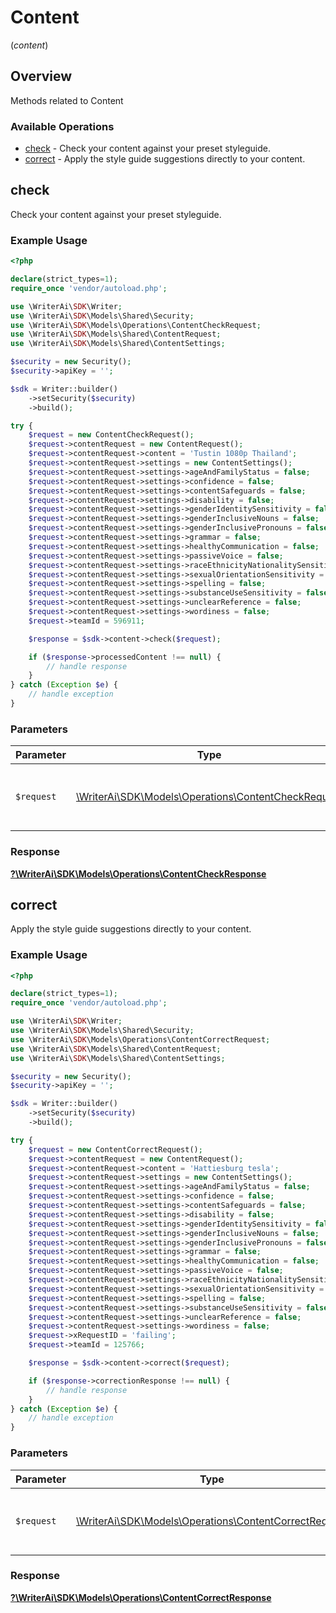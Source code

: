 # Content
(*content*)

## Overview

Methods related to Content

### Available Operations

* [check](#check) - Check your content against your preset styleguide.
* [correct](#correct) - Apply the style guide suggestions directly to your content.

## check

Check your content against your preset styleguide.

### Example Usage

```php
<?php

declare(strict_types=1);
require_once 'vendor/autoload.php';

use \WriterAi\SDK\Writer;
use \WriterAi\SDK\Models\Shared\Security;
use \WriterAi\SDK\Models\Operations\ContentCheckRequest;
use \WriterAi\SDK\Models\Shared\ContentRequest;
use \WriterAi\SDK\Models\Shared\ContentSettings;

$security = new Security();
$security->apiKey = '';

$sdk = Writer::builder()
    ->setSecurity($security)
    ->build();

try {
    $request = new ContentCheckRequest();
    $request->contentRequest = new ContentRequest();
    $request->contentRequest->content = 'Tustin 1080p Thailand';
    $request->contentRequest->settings = new ContentSettings();
    $request->contentRequest->settings->ageAndFamilyStatus = false;
    $request->contentRequest->settings->confidence = false;
    $request->contentRequest->settings->contentSafeguards = false;
    $request->contentRequest->settings->disability = false;
    $request->contentRequest->settings->genderIdentitySensitivity = false;
    $request->contentRequest->settings->genderInclusiveNouns = false;
    $request->contentRequest->settings->genderInclusivePronouns = false;
    $request->contentRequest->settings->grammar = false;
    $request->contentRequest->settings->healthyCommunication = false;
    $request->contentRequest->settings->passiveVoice = false;
    $request->contentRequest->settings->raceEthnicityNationalitySensitivity = false;
    $request->contentRequest->settings->sexualOrientationSensitivity = false;
    $request->contentRequest->settings->spelling = false;
    $request->contentRequest->settings->substanceUseSensitivity = false;
    $request->contentRequest->settings->unclearReference = false;
    $request->contentRequest->settings->wordiness = false;
    $request->teamId = 596911;

    $response = $sdk->content->check($request);

    if ($response->processedContent !== null) {
        // handle response
    }
} catch (Exception $e) {
    // handle exception
}
```

### Parameters

| Parameter                                                                                             | Type                                                                                                  | Required                                                                                              | Description                                                                                           |
| ----------------------------------------------------------------------------------------------------- | ----------------------------------------------------------------------------------------------------- | ----------------------------------------------------------------------------------------------------- | ----------------------------------------------------------------------------------------------------- |
| `$request`                                                                                            | [\WriterAi\SDK\Models\Operations\ContentCheckRequest](../../models/operations/ContentCheckRequest.md) | :heavy_check_mark:                                                                                    | The request object to use for the request.                                                            |


### Response

**[?\WriterAi\SDK\Models\Operations\ContentCheckResponse](../../models/operations/ContentCheckResponse.md)**


## correct

Apply the style guide suggestions directly to your content.

### Example Usage

```php
<?php

declare(strict_types=1);
require_once 'vendor/autoload.php';

use \WriterAi\SDK\Writer;
use \WriterAi\SDK\Models\Shared\Security;
use \WriterAi\SDK\Models\Operations\ContentCorrectRequest;
use \WriterAi\SDK\Models\Shared\ContentRequest;
use \WriterAi\SDK\Models\Shared\ContentSettings;

$security = new Security();
$security->apiKey = '';

$sdk = Writer::builder()
    ->setSecurity($security)
    ->build();

try {
    $request = new ContentCorrectRequest();
    $request->contentRequest = new ContentRequest();
    $request->contentRequest->content = 'Hattiesburg tesla';
    $request->contentRequest->settings = new ContentSettings();
    $request->contentRequest->settings->ageAndFamilyStatus = false;
    $request->contentRequest->settings->confidence = false;
    $request->contentRequest->settings->contentSafeguards = false;
    $request->contentRequest->settings->disability = false;
    $request->contentRequest->settings->genderIdentitySensitivity = false;
    $request->contentRequest->settings->genderInclusiveNouns = false;
    $request->contentRequest->settings->genderInclusivePronouns = false;
    $request->contentRequest->settings->grammar = false;
    $request->contentRequest->settings->healthyCommunication = false;
    $request->contentRequest->settings->passiveVoice = false;
    $request->contentRequest->settings->raceEthnicityNationalitySensitivity = false;
    $request->contentRequest->settings->sexualOrientationSensitivity = false;
    $request->contentRequest->settings->spelling = false;
    $request->contentRequest->settings->substanceUseSensitivity = false;
    $request->contentRequest->settings->unclearReference = false;
    $request->contentRequest->settings->wordiness = false;
    $request->xRequestID = 'failing';
    $request->teamId = 125766;

    $response = $sdk->content->correct($request);

    if ($response->correctionResponse !== null) {
        // handle response
    }
} catch (Exception $e) {
    // handle exception
}
```

### Parameters

| Parameter                                                                                                 | Type                                                                                                      | Required                                                                                                  | Description                                                                                               |
| --------------------------------------------------------------------------------------------------------- | --------------------------------------------------------------------------------------------------------- | --------------------------------------------------------------------------------------------------------- | --------------------------------------------------------------------------------------------------------- |
| `$request`                                                                                                | [\WriterAi\SDK\Models\Operations\ContentCorrectRequest](../../models/operations/ContentCorrectRequest.md) | :heavy_check_mark:                                                                                        | The request object to use for the request.                                                                |


### Response

**[?\WriterAi\SDK\Models\Operations\ContentCorrectResponse](../../models/operations/ContentCorrectResponse.md)**

